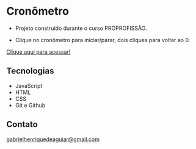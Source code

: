  # Cronômetro

 - Projeto construído durante o curso PROPROFISSÃO.

 - Clique no cronômetro para iniciar/parar, dois cliques para voltar ao 0.

 [Clique aqui para acessar!](https://gabrielaguiar1573.github.io/cronometro/)

## Tecnologias

- JavaScript
- HTML
- CSS
- Git e Github

## Contato

gabrielhenriquedeaguiar@gmail.com
